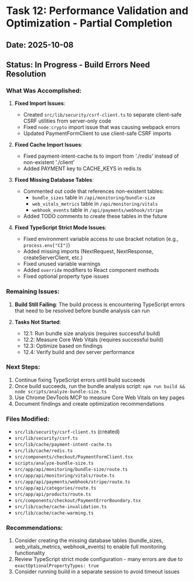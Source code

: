 # Task 12: Performance Validation and Optimization - Partial Completion

## Date: 2025-10-08

## Status: In Progress - Build Errors Need Resolution

### What Was Accomplished:

1. **Fixed Import Issues**:
   - Created `src/lib/security/csrf-client.ts` to separate client-safe CSRF utilities from server-only code
   - Fixed `node:crypto` import issue that was causing webpack errors
   - Updated PaymentFormClient to use client-safe CSRF imports

2. **Fixed Cache Import Issues**:
   - Fixed payment-intent-cache.ts to import from './redis' instead of non-existent './client'
   - Added PAYMENT key to CACHE_KEYS in redis.ts

3. **Fixed Missing Database Tables**:
   - Commented out code that references non-existent tables:
     - `bundle_sizes` table in `/api/monitoring/bundle-size`
     - `web_vitals_metrics` table in `/api/monitoring/vitals`
     - `webhook_events` table in `/api/payments/webhook/stripe`
   - Added TODO comments to create these tables in the future

4. **Fixed TypeScript Strict Mode Issues**:
   - Fixed environment variable access to use bracket notation (e.g., `process.env["CI"]`)
   - Added missing imports (NextRequest, NextResponse, createServerClient, etc.)
   - Fixed unused variable warnings
   - Added `override` modifiers to React component methods
   - Fixed optional property type issues

### Remaining Issues:

1. **Build Still Failing**: The build process is encountering TypeScript errors that need to be resolved before bundle analysis can run

2. **Tasks Not Started**:
   - 12.1: Run bundle size analysis (requires successful build)
   - 12.2: Measure Core Web Vitals (requires successful build)
   - 12.3: Optimize based on findings
   - 12.4: Verify build and dev server performance

### Next Steps:

1. Continue fixing TypeScript errors until build succeeds
2. Once build succeeds, run the bundle analysis script: `npm run build && node scripts/analyze-bundle-size.ts`
3. Use Chrome DevTools MCP to measure Core Web Vitals on key pages
4. Document findings and create optimization recommendations

### Files Modified:

- `src/lib/security/csrf-client.ts` (created)
- `src/lib/security/csrf.ts`
- `src/lib/cache/payment-intent-cache.ts`
- `src/lib/cache/redis.ts`
- `src/components/checkout/PaymentFormClient.tsx`
- `scripts/analyze-bundle-size.ts`
- `src/app/api/monitoring/bundle-size/route.ts`
- `src/app/api/monitoring/vitals/route.ts`
- `src/app/api/payments/webhook/stripe/route.ts`
- `src/app/api/categories/route.ts`
- `src/app/api/products/route.ts`
- `src/components/checkout/PaymentErrorBoundary.tsx`
- `src/lib/cache/cache-invalidation.ts`
- `src/lib/cache/cache-warming.ts`

### Recommendations:

1. Consider creating the missing database tables (bundle_sizes, web_vitals_metrics, webhook_events) to enable full monitoring functionality
2. Review TypeScript strict mode configuration - many errors are due to `exactOptionalPropertyTypes: true`
3. Consider running build in a separate session to avoid timeout issues
